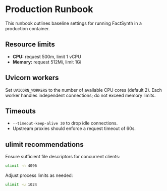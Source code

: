 # Production Runbook

This runbook outlines baseline settings for running FactSynth in a production container.

## Resource limits

- **CPU:** request 500m, limit 1 vCPU
- **Memory:** request 512Mi, limit 1Gi

## Uvicorn workers

Set `UVICORN_WORKERS` to the number of available CPU cores (default 2).  Each worker handles independent connections; do not exceed memory limits.

## Timeouts

- `--timeout-keep-alive 30` to drop idle connections.
- Upstream proxies should enforce a request timeout of 60s.

## ulimit recommendations

Ensure sufficient file descriptors for concurrent clients:

```bash
ulimit -n 4096
```

Adjust process limits as needed:

```bash
ulimit -u 1024
```

